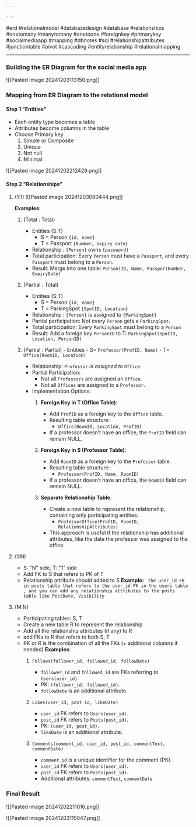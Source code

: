 ```yaml
---

---
```

#erd #relationalmodel #databasedesign #database #relationships #onetomany #manytomany #onetoone #foreignkey #primarykey #socialmediaapp #mapping #dbnotes #sql #relationshipattributes #junctiontable #pivot #cascading #entityrelationship #relationalmapping

- - -


### Building the ER Diagram for the social media app

![[Pasted image 20241203113150.png]]

### Mapping from ER Diagram to the relational model

#### Step 1 "Entities"

- Each entity type becomes a table
- Attributes become columns in the table
- Choose Primary key
	1. Simple or Composite
	2. Unique
	3. Not null
	4. Minimal

![[Pasted image 20241202212429.png]]

#### Step 2 "Relationships"

1. (1:1)
   ![[Pasted image 20241203080444.png]]

	**Examples:**
	1. (Total : Total)

		- Entities (S:T)
		  - S = Person `{id, name}`
		  - T = Passport `{Number, expiry date}`
		- Relationship : `{Person}` owns `{password}`
		- Total participation: Every `Person` must have a `Passport`, and every `Passport` must belong to a `Person`.
		- Result: Merge into one table:  `Person(ID, Name, PassportNumber, ExpiryDate)`


	2. (Partial : Total)
	   
		- Entities (S:T)
		    - S = Person `{id, name}`
		    - T = ParkingSpot `{SpotID, Location`}
		- Relationship : `{Person}` is assigned to `{ParkingSpot}`
		- Partial participation: Not every `Person` gets a `ParkingSpot`.
		- Total participation: Every `ParkingSpot` must belong to a `Person`
		- Result: Add a foreign key `PersonID` to T:  `ParkingSpot(SpotID, Location, PersonID)`
		
		  
    3. (Partial : Partial)
	       - Entities
		       - S= `Professor(ProfID, Name)`
		       - T= `Office(RoomID, Location)`
		- Relationship: `Professor` _is assigned to_ `Office`.
		- Partial Participation:
		    - Not all `Professors` are assigned an `Office`.
		    - Not all `Offices` are assigned to a `Professor`.
		- Implementation Options:
			1. **Foreign Key in T (Office Table)**:
			    
			    - Add `ProfID` as a foreign key to the `Office` table.
			    - Resulting table structure:
			        - `Office(RoomID, Location, ProfID)`
			    - If a professor doesn’t have an office, the `ProfID` field can remain NULL.
			2. **Foreign Key in S (Professor Table)**:
			    
			    - Add `RoomID` as a foreign key to the `Professor` table.
			    - Resulting table structure:
			        - `Professor(ProfID, Name, RoomID)`
			    - If a professor doesn’t have an office, the `RoomID` field can remain NULL.
			3. **Separate Relationship Table**:
			    
			    - Create a new table to represent the relationship, containing only participating entities:
			        - `ProfessorOffice(ProfID, RoomID, RelationshipAttributes)`
			    - This approach is useful if the relationship has additional attributes, like the date the professor was assigned to the office.
			

2. (1:N)
   
   - S: "N" side, T: "1" side
   - Add FK to S that refers to PK of T
   - Relationship attribute should added to S
	 **Example:**
     ` the user_id FK in posts table that refers to the user_id PK in the users table , and you can add any relationship attributes to the posts table like PostDate. Visibility` 
     
3. (M:N)
	- Participating tables: S, T
	- Create a new table R to represent the relationship
	- Add all the relationship attributes (if any) to R 
	- add FKs to R that refers to both S, T
	- PK or R is the combination of all the FKs (+ additional columns if needed)
		**Examples**:
		1. `Follows(follower_id, followed_id, followDate)`
			- `follower_id` and `followed_id` are FKs referring to `Users(user_id)`.
			- PK: `(follower_id, followed_id)`.
			- `followDate` is an additional attribute.
		2.  `Likes(user_id, post_id, likeDate)`

			- `user_id` FK refers to `Users(user_id)`.
			- `post_id` FK refers to `Posts(post_id)`.
			- PK: `(user_id, post_id)`.
			- `likeDate` is an additional attribute.
		3. `Comments(comment_id, user_id, post_id, commentText, commentDate)`

			- `comment_id` is a unique identifier for the comment (PK).
			- `user_id` FK refers to `Users(user_id)`.
			- `post_id` FK refers to `Posts(post_id)`.
			- Additional attributes: `commentText`, `commentDate` 




### Final Result


![[Pasted image 20241202211016.png]]

![[Pasted image 20241203115047.png]]